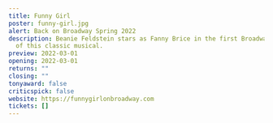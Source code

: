 ```yaml
---
title: Funny Girl
poster: funny-girl.jpg
alert: Back on Broadway Spring 2022
description: Beanie Feldstein stars as Fanny Brice in the first Broadway revival
  of this classic musical.
preview: 2022-03-01
opening: 2022-03-01
returns: ""
closing: ""
tonyaward: false
criticspick: false
website: https://funnygirlonbroadway.com
tickets: []
---
```

